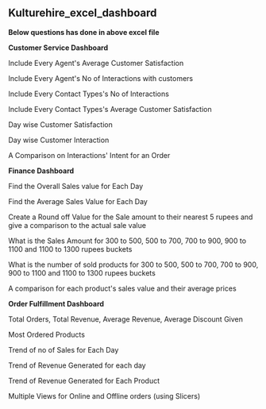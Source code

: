 ## Kulturehire_excel_dashboard


**Below questions has done in above excel file**


**Customer Service Dashboard**


Include Every Agent's Average Customer Satisfaction

  
Include Every Agent's No of Interactions with customers


Include Every Contact Types's No of Interactions 


Include Every Contact Types's Average Customer Satisfaction


Day wise Customer Satisfaction


Day wise Customer Interaction


A Comparison on Interactions' Intent for an Order




**Finance Dashboard**


Find the Overall Sales value for Each Day

  
Find the Average Sales Value for Each Day


Create a Round off Value for the Sale amount to their nearest 5 rupees and give a comparison to the actual sale value


What is the Sales Amount for 300 to 500, 500 to 700, 700 to 900, 900 to 1100 and 1100 to 1300 rupees buckets


What is the number of sold products for 300 to 500, 500 to 700, 700 to 900, 900 to 1100 and 1100 to 1300 rupees buckets


A comparison for each product's sales value and their average prices




**Order Fulfillment Dashboard**


Total Orders, Total Revenue, Average Revenue, Average Discount Given

  
Most Ordered Products


Trend of no of Sales for Each Day


Trend of Revenue Generated for each day


Trend of Revenue Generated for Each Product


Multiple Views for Online and Offline orders (using Slicers)



